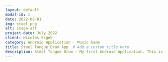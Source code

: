 ```yaml
---
layout: default
modal-id: 1
date: 2022-08-01
img: steel.png
alt: image-alt
project-date: July 2022
client: Nicolas Esgeb
category: Android Application - Music Game
title: Steel Tongue Drum App  # Add a custom title here
description: Steel Tongue Drum - My first Android Application. This is a real instrument I have, it weitghs aroung 8 kg. I created a digital version of it because I was moving abroad and it was impossible for me to travel with it. This was my way of doing it.
---
```


